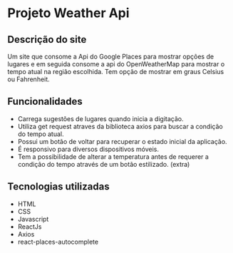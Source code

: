 # Projeto Weather Api

## Descrição do site
Um site que consome a Api do Google Places para mostrar opções de lugares e em seguida consome a api do OpenWeatherMap para mostrar o tempo atual na região escolhida. Tem opção de mostrar em graus Celsius ou Fahrenheit.

## Funcionalidades
- Carrega sugestões de lugares quando inicia a digitação.
- Utiliza get request atraves da biblioteca axios para buscar a condição do tempo atual.
- Possui um botão de voltar para recuperar o estado inicial da aplicação.
- É responsivo para diversos dispositivos móveis.
- Tem a possibilidade de alterar a temperatura antes de requerer a condição do tempo através de um botão estilizado. (extra)

## Tecnologias utilizadas
- HTML
- CSS
- Javascript
- ReactJs
- Axios
- react-places-autocomplete
